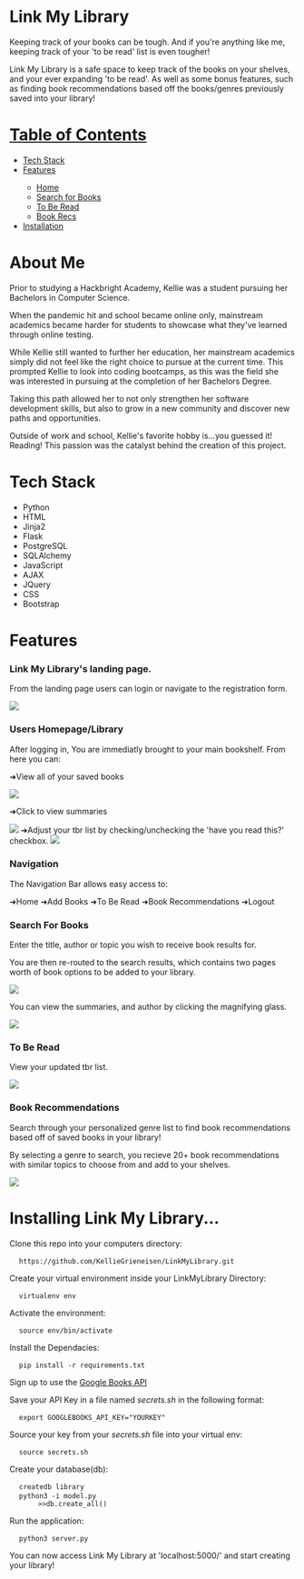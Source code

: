 
<h1>Link My Library</h1>
<p>Keeping track of your books can be tough. And if you're anything like me, keeping track of your 'to be read' list is even tougher!</p>
<p>Link My Library is a safe space to keep track of the books on your shelves, and your ever expanding 'to be read'. 
As well as some bonus features, such as finding book recommendations based off the books/genres previously saved into your library!</p>

<h1><u>Table of Contents</u></h1>
<ul>
<li><a href="#tech-stack">Tech Stack</a></li>
<li><a href="#Features">Features</a></li>
  <ul>
  <li><a href="#homepage">Home</a></li>
  <li><a href="#addBooks">Search for Books</a></li>
  <li><a href="#tbr">To Be Read</a></li>
  <li><a href="#bookRecs">Book Recs</a></li>
  </ul>
<li><a href="#instructions">Installation</a></li>
</ul>

<h1>About Me</h1>
<p>Prior to studying a Hackbright Academy, Kellie was a student pursuing her Bachelors in Computer Science.</p> 
<p>When the pandemic hit and school became online only, mainstream academics became harder for students to showcase what they've learned through online testing.</p>
<p>While Kellie still wanted to further her education, her mainstream academics simply did not feel like the right choice to pursue at the current time.
This prompted Kellie to look into coding bootcamps, as this was the field she was interested in pursuing at the completion of her Bachelors Degree.</p>
<p>Taking this path allowed her to not only strengthen her software development skills, but also to grow in a 
new community and discover new paths and opportunities.</p>
<p>Outside of work and school, Kellie's favorite hobby is...you guessed it! Reading! This passion was the catalyst behind the creation of this project.</p>

<a name="tech-stack"></a>
<h1>Tech Stack</h1>
<ul>
<li>Python</li>
<li>HTML</li>
<li>Jinja2</li>
<li>Flask</li>
<li>PostgreSQL</li>
<li>SQLAlchemy</li>
<li>JavaScript</li>
<li>AJAX</li>
<li>JQuery</li>
<li>CSS</li>
<li>Bootstrap</li>
</ul>

<a name="features"></a>
<h1>Features</h1>
<h3>Link My Library's landing page.</h3>
<p>From the landing page users can login or navigate to the registration form.</p>
<img src="https://media.giphy.com/media/x2uG19pnWWjw7n1cpZ/giphy.gif">

<a name="homepage"></a>
<h3>Users Homepage/Library</h3>
<p>After logging in, You are immediatly brought to your main bookshelf. From here you can:</p>
<p>➜View all of your saved books </p>
<img src="https://media.giphy.com/media/iuprk6NB4O2JlkUPJv/giphy.gif">
<p>➜Click to view summaries </p>
<img src="https://media.giphy.com/media/K1svZvhqHTCZX1V82d/giphy.gif">
➜Adjust your tbr list by checking/unchecking the 'have you read this?' checkbox.
<img src="https://media.giphy.com/media/JNTkgJBfhD13FqOX8W/giphy.gif">

<a name="nav"></a>
<h3>Navigation</h3>
<p>The Navigation Bar allows easy access to:</p>
<p>➜Home ➜Add Books ➜To Be Read ➜Book Recommendations ➜Logout </p>

<a name="addBooks"></a>
<h3>Search For Books</h3>
<p>Enter the title, author or topic you wish to receive book results for.</p> 
<p>You are then re-routed to the search results, which contains two pages worth of book options to be added to your library.</p>
<img src="https://media.giphy.com/media/iyJRrY0gL5iH5W9CJt/giphy.gif">
<p> You can view the summaries, and author by clicking the magnifying glass.</p>
<img src="https://media.giphy.com/media/NU24aOiUV9XqksYytT/giphy.gif">

<a name="tbr"></a>
<h3>To Be Read</h3>
<p>View your updated tbr list.</p>
<img src="https://media.giphy.com/media/LcG4WNLvsT2JygI5fe/giphy.gif">

<a name="bookRecs"></a>
<h3>Book Recommendations</h3>
<p>Search through your personalized genre list to find book recommendations based off of saved books in your library!</p>
<p> By selecting a genre to search, you recieve 20+ book recommendations with similar topics to choose from and add to your shelves.</p>
<img src="https://media.giphy.com/media/YKs5eoGJD8XT9Ya47z/giphy.gif">


<a name="instructions"></a>
<h1> Installing Link My Library...</h1>
Clone this repo into your computers directory:
<pre>
  <code>https://github.com/KellieGrieneisen/LinkMyLibrary.git</code>
</pre>
Create your virtual environment inside your LinkMyLibrary Directory:
<pre>
  <code>virtualenv env</code>
</pre>
Activate the environment:
<pre>
  <code>source env/bin/activate</code>
</pre>
Install the Dependacies:
<pre>
  <code>pip install -r requirements.txt</code>
</pre>
<p>Sign up to use the <a href="https://developers.google.com/books/docs/overview">Google Books API</a></p>
Save your API Key in a file named <i>secrets.sh</i> in the following format:
<pre>
  <code>export GOOGLEBOOKS_API_KEY="YOURKEY"</code>
</pre>
Source your key from your <i>secrets.sh</i> file into your virtual env:
<pre>
  <code>source secrets.sh</code>
</pre>
Create your database(db):
<pre>
  <code>createdb library</code>
  <code>python3 -i model.py
       >>db.create_all()</code>
</pre>
Run the application:
<pre>
  <code>python3 server.py</code>
</pre>
You can now access Link My Library at 'localhost:5000/' and start creating your library!


